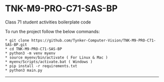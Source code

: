 # TNK-M9-PRO-C71-SAS-BP

Class 71 student activities boilerplate code

To run the project follow the below commands:

```
* git clone https://github.com/Tynker-Computer-Vision/TNK-M9-PRO-C71-SAS-BP.git
* cd TNK-M9-PRO-C71-SAS-BP
* python3 -m venv myenv
* source myenv/bin/activate ( For Linux & Mac )
* myenv/Scripts/activate.bat ( Windows )
* pip install -r requirements.txt
* python3 main.py
```

---
